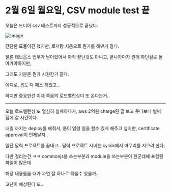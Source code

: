 # 2월 6일 월요일, CSV module test 끝

오늘은 드디어 csv 테스트까지 성공적으로 끝났다.

![image](https://user-images.githubusercontent.com/59503331/217102513-f58636c0-08f6-4165-9967-06b29b77fc11.png)

간단한 모듈이긴 했지만, 로저랑 처음으로 뭔가를 해낸거 같다.

물론 데브옵스 업무가 남아있어서 아직 끝난것도 아니고, 끝나자마자 원래 하던걸로 돌아가야하지만,

그래도 기분은 뭔가 시원한거 같다.

에디로, 롭도 다 패스 해줬고...

하지만 중요한건 이제 죽음의 로드밸런싱이 또 온다는거..

-----------------------------------------------

오늘 로드밸런싱 또 열심히 실패하다가, aws 2억원 charge된 글 보고 웃다보니 벌써 집에 갈 시간이다.

내일 까지는 deploy를 해줘서, 롭이 얼렁 일을 할수 있게 해주고 싶지만, certificate approval이 언제날지..

일단 달력 프로젝트를 끝내고.. 달력 프로젝트 서버는 cylick에서 마무리를 지으려 한다.

다만 걸리는건 ㅋㅋ commonjs를 쓰는부분과 module을 쓰는부분이 한군데에 포함된 파일이 많은데

해당 내용들을 내가 과연 잘 하나로 묶을수 있을까..

고난이 예상된다 또..
